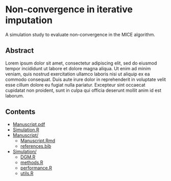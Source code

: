 # Non-convergence in iterative imputation

A simulation study to evaluate non-convergence in the MICE algorithm.

## Abstract

Lorem ipsum dolor sit amet, consectetur adipiscing elit, sed do eiusmod tempor incididunt ut labore et dolore magna aliqua. Ut enim ad minim veniam, quis nostrud exercitation ullamco laboris nisi ut aliquip ex ea commodo consequat. Duis aute irure dolor in reprehenderit in voluptate velit esse cillum dolore eu fugiat nulla pariatur. Excepteur sint occaecat cupidatat non proident, sunt in culpa qui officia deserunt mollit anim id est laborum.

## Contents

* [Manuscript.pdf](.\convergence\Manuscript.pdf)
* [Simulation.R](.\convergence\Simulation.R)
* [Manuscript/](.\convergence\Manuscript)
  * [Manuscript.Rmd](.\convergence\Manuscript\Manuscript.Rmd)
  * [references.bib](.\convergence\references.bib)
* [Simulation/](.\convergence\Simulation)
  * [DGM.R](.\convergence\Simulation\DGM.R)
  * [methods.R](.\convergence\Simulation\methods.R)
  * [performance.R](.\convergence\Simulation\performance.R)
  * [utils.R](.\convergence\Simulation\utils.R)
